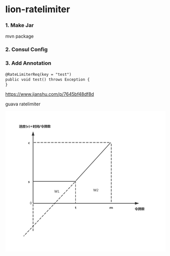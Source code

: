 # lion-ratelimiter

### 1. Make Jar

mvn package

### 2. Consul Config

### 3. Add Annotation

```
@RateLimiterReq(key = "test")
public void test() throws Exception {
}
```


https://www.jianshu.com/p/7645bf48df8d

guava ratelimiter

![image](https://github.com/langwolf/lion-ratelimiter/blob/master/Guava-SmoothwarmingUp.png)


